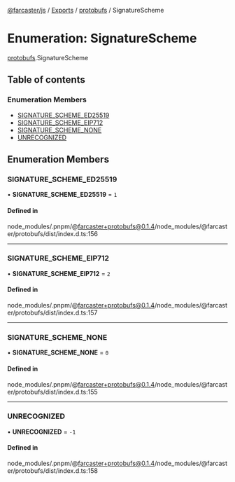 [@farcaster/js](../README.md) / [Exports](../modules.md) / [protobufs](../modules/protobufs.md) / SignatureScheme

# Enumeration: SignatureScheme

[protobufs](../modules/protobufs.md).SignatureScheme

## Table of contents

### Enumeration Members

- [SIGNATURE\_SCHEME\_ED25519](protobufs.SignatureScheme.md#signature_scheme_ed25519)
- [SIGNATURE\_SCHEME\_EIP712](protobufs.SignatureScheme.md#signature_scheme_eip712)
- [SIGNATURE\_SCHEME\_NONE](protobufs.SignatureScheme.md#signature_scheme_none)
- [UNRECOGNIZED](protobufs.SignatureScheme.md#unrecognized)

## Enumeration Members

### SIGNATURE\_SCHEME\_ED25519

• **SIGNATURE\_SCHEME\_ED25519** = ``1``

#### Defined in

node_modules/.pnpm/@farcaster+protobufs@0.1.4/node_modules/@farcaster/protobufs/dist/index.d.ts:156

___

### SIGNATURE\_SCHEME\_EIP712

• **SIGNATURE\_SCHEME\_EIP712** = ``2``

#### Defined in

node_modules/.pnpm/@farcaster+protobufs@0.1.4/node_modules/@farcaster/protobufs/dist/index.d.ts:157

___

### SIGNATURE\_SCHEME\_NONE

• **SIGNATURE\_SCHEME\_NONE** = ``0``

#### Defined in

node_modules/.pnpm/@farcaster+protobufs@0.1.4/node_modules/@farcaster/protobufs/dist/index.d.ts:155

___

### UNRECOGNIZED

• **UNRECOGNIZED** = ``-1``

#### Defined in

node_modules/.pnpm/@farcaster+protobufs@0.1.4/node_modules/@farcaster/protobufs/dist/index.d.ts:158
